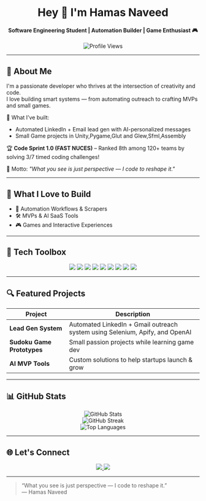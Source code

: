 <h1 align="center">Hey 👋 I'm Hamas Naveed</h1>
<h4 align="center">Software Engineering Student | Automation Builder | Game Enthusiast 🎮</h4>

<p align="center">
  <img src="https://komarev.com/ghpvc/?username=HamasNaveed&label=Profile%20Views&color=blue" alt="Profile Views" />
</p>

---

## 🌟 About Me

I'm a passionate developer who thrives at the intersection of creativity and code.  
I love building smart systems — from automating outreach to crafting MVPs and small games.

🔧 What I’ve built:
- Automated LinkedIn + Email lead gen with AI-personalized messages
- Small Game projects in Unity,Pygame,Glut and Glew,Sfml,Assembly 


🏆 **Code Sprint 1.0 (FAST NUCES)** – Ranked 8th among 120+ teams by solving 3/7 timed coding challenges!

🧠 Motto: *"What you see is just perspective — I code to reshape it."*

---

## 💼 What I Love to Build

- 🤖 Automation Workflows & Scrapers  
- 🛠 MVPs & AI SaaS Tools  
- 🎮 Games and Interactive Experiences  

---

## 🧰 Tech Toolbox

<p align="center">
  <img src="https://img.shields.io/badge/C++-00599C?style=flat&logo=c%2B%2B&logoColor=white" />
  <img src="https://img.shields.io/badge/Python-3670A0?style=flat&logo=python&logoColor=ffdd54" />
  <img src="https://img.shields.io/badge/JavaScript-F7DF1E?style=flat&logo=javascript&logoColor=black" />
  <img src="https://img.shields.io/badge/C%23-239120?style=flat&logo=c-sharp&logoColor=white" />
  <img src="https://img.shields.io/badge/React-20232A?style=flat&logo=react&logoColor=61DAFB" />
  <img src="https://img.shields.io/badge/Selenium-43B02A?style=flat&logo=selenium&logoColor=white" />
  <img src="https://img.shields.io/badge/n8n-EF4E4E?style=flat&logo=n8n&logoColor=white" />
  <img src="https://img.shields.io/badge/Unity-000000?style=flat&logo=unity&logoColor=white" />
  <img src="https://img.shields.io/badge/MySQL-00758F?style=flat&logo=mysql&logoColor=white" />
</p>

---

## 🔍 Featured Projects

| Project | Description |
|--------|-------------|
| **Lead Gen System** | Automated LinkedIn + Gmail outreach system using Selenium, Apify, and OpenAI |
| **Sudoku Game Prototypes** | Small passion projects while learning game dev |
| **AI MVP Tools** | Custom solutions to help startups launch & grow |

---

## 📊 GitHub Stats

<p align="center">
  <img src="https://github-readme-stats.vercel.app/api?username=HamasNaveed&show_icons=true&theme=tokyonight" alt="GitHub Stats" />
  <br />
  <img src="https://github-readme-streak-stats.herokuapp.com/?user=HamasNaveed&theme=tokyonight" alt="GitHub Streak" />
  <br />
  <img src="https://github-readme-stats.vercel.app/api/top-langs/?username=HamasNaveed&layout=compact&theme=tokyonight" alt="Top Languages" />
</p>

---

## 🌐 Let's Connect

<p align="center">
  <a href="www.linkedin.com/in/hamas-naveed-147587289" target="_blank">
    <img src="https://img.shields.io/badge/LinkedIn-blue?logo=linkedin&style=flat" />
  </a>
  <a href="mailto:hamasnaveed123@gmail.com">
    <img src="https://img.shields.io/badge/Email-grey?logo=gmail&style=flat" />
  </a>
</p>

---

> “What you see is just perspective — I code to reshape it.”  
> — Hamas Naveed
